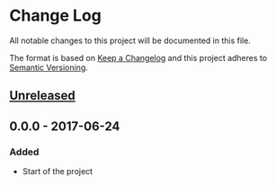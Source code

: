 [Unreleased]: <https://github.com/romanb96/curriculumvitae/compare/0.0.0..HEAD>


# Change Log
All notable changes to this project will be documented in this file.

The format is based on [Keep a Changelog](http://keepachangelog.com/)
and this project adheres to [Semantic Versioning](http://semver.org/).

## [Unreleased]

## 0.0.0 - 2017-06-24
### Added
- Start of the project
